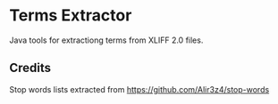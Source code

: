 # Terms Extractor

Java tools for extractiong terms from XLIFF 2.0 files.

## Credits

Stop words lists extracted from https://github.com/Alir3z4/stop-words